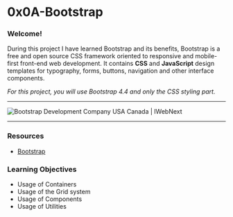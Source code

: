 # 0x0A-Bootstrap

### Welcome!

During this project I have learned Bootstrap and its benefits, Bootstrap is a free and open source CSS framework oriented to responsive and mobile-first front-end web development. It contains **CSS** and **JavaScript** design templates for typography, forms, buttons, navigation and other interface components.



*For this project, you will use Bootstrap 4.4 and only the CSS styling part.*

------

![Bootstrap Development Company USA Canada | IWebNext](https://www.iwebnext.com/images/bootstrappng.png)

------

### Resources

- [Bootstrap](https://intranet.hbtn.io/rltoken/2co2ipxHSi4kjIU6wAHzgw)

### Learning Objectives

- Usage of Containers
- Usage of the Grid system
- Usage of Components
- Usage of Utilities
